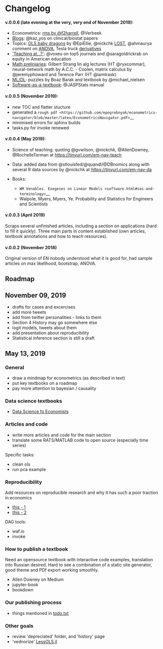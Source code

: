 Changelog
=========

#### v.0.0.6 (late evening at the very, very end of November 2019):

- Econometrics: [rms by @f2harrell](https://epogrebnyak.github.io/econometrics-navigator/textbook/econometrics.html#biostatistics), @Verbeek
- [Blogs](https://epogrebnyak.github.io/econometrics-navigator/blogs.html): @kaz_yos on clinical/biostat papers 
- Topics: [OLS baby dragons](https://epogrebnyak.github.io/econometrics-navigator/gh-pages/topics/ols.html) by @EpiEllie, @nickchk [LOST](https://epogrebnyak.github.io/econometrics-navigator/gh-pages/topics/index.html), @ahmaurya comment on [ANOVA](https://epogrebnyak.github.io/econometrics-navigator/gh-pages/topics/anova.html), Tesla truck [derivatives](https://epogrebnyak.github.io/econometrics-navigator/topics/derivatives.html)
- ['Teaching at...?'](https://epogrebnyak.github.io/econometrics-navigator/how-to-teach.html#teaching-at): @voxeu on top5 journals and @saragoldrickrab on equity in American education 
- [Math preliniaries](https://epogrebnyak.github.io/econometrics-navigator/textbook/preliminaries.html): Gilbert Strang lin alg lectures (HT @ryxcommar), neural-network math by A.C.C. - Coolen, matrix calculus by @jeremyphoward and Terence Parr (HT @iamtrask)
- [ML/DL](https://epogrebnyak.github.io/econometrics-navigator/textbook/ml-dl.html): puzzles by Boaz Barak and textbook by @michael_nielsen
- [Software-as-a-textbook](https://epogrebnyak.github.io/econometrics-navigator/textbook/ways-into-econometrics.html#econometric-software-manuals): @JASPStats manual

#### v.0.0.5 (November 2019):

- new TOC and flatter stucture
- generated a `rough
pdf <https://github.com/epogrebnyak/econometrics-navigator/blob/master/latex/EconometricsNavigator.pdf>`__
- minimised errors for sphinx builds
- tasks.py for invoke renewed


#### v.0.0.4 (May 2019):   

- Science of teaching: quoting @gvwilson, @nickchk, @AllenDowney, @RochelleTerman at https://tinyurl.com/em-nav-teach
- Data: added data from @stlouisfed/@quandl/@DBnomics along with several R data sources by @nickchk at https://tinyurl.com/em-nav-da
- Books: 

   - `WM Venables. Exegeses on Linear Models <software.html#sas-and-terminology>`__
   - Walpole, Myers, Myers, Ye. Probability and Statistics for Engineers and Scientists


#### v.0.0.3 (April 2019)

Scraps several unfinished articles, including 
a section on applications (hard to fill it quickly). Three main parts
in content established (own articles, textbook annotations and how to 
teach resources).

#### v.0.0.2 (November 2018) 

Original version of EN nobody understood what it is good for,
had sample articles on max likelihood, bootstrap, ANOVA.

Roadmap 
-------

## November 09, 2019

- drafts for cases and excercises
- add more tweets
- add from twitter personalities - links to them
- Section 4 History may go somewhere else
- logit models, tweets about them
- add presentation about reproducibility
- Statistical inference section is still a draft

## May 13, 2019

### General 

-  draw a mindmap for econometrics (as described in text) 
-  put key textbooks on a roadmap
-  pay more attention to bayesian / causality

### Data science textbooks

- [Data Science fo Economists](https://github.com/tyleransom/DScourseS18)

### Articles and code

- write more articles and code for the main section
- translate some RATS/MATLAB code to open source (especially time series)

Specific tasks:
- clean ols
- run pca example

### Reproducibility

Add resources on reproducible research and why it has such a poor traction in economics

-  [this - 1](https://github.com/epogrebnyak/notes-pandoc/blob/master/paper.md)
-  [this - 2](https://github.com/epogrebnyak/notes-pandoc) 

DAG tools:

-  waf.io
-  invoke

### How to publish a textbook

Need an opensource textbook with interactive code examples, translation into Russian desired. 
Hard to see a combination of a static site generator, good theme and PDf export working smoothly.

- Allen Downey on Medium
- jupyter-book
- bookdown

### Our publishing process

- things mentioned in [todo.txt](https://github.com/epogrebnyak/econometrics-navigator/blob/master/todo.txt)


### Other goals

- review 'depreciated' folder, and 'history' page
- 'vednorize' [LessOLS.jl](https://github.com/epogrebnyak/LessOLS.jl)